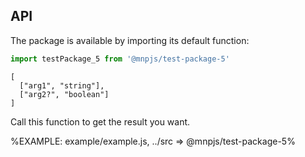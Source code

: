 
## API

The package is available by importing its default function:

```js
import testPackage_5 from '@mnpjs/test-package-5'
```

```### testPackage_5
[
  ["arg1", "string"],
  ["arg2?", "boolean"]
]
```

Call this function to get the result you want.

%EXAMPLE: example/example.js, ../src => @mnpjs/test-package-5%
